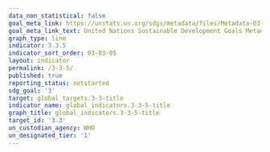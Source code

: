 ```yaml
---
data_non_statistical: false
goal_meta_link: https://unstats.un.org/sdgs/metadata/files/Metadata-03-03-05.pdf
goal_meta_link_text: United Nations Sustainable Development Goals Metadata (pdf 865kB)
graph_type: line
indicator: 3.3.5
indicator_sort_order: 03-03-05
layout: indicator
permalink: /3-3-5/
published: true
reporting_status: notstarted
sdg_goal: '3'
target: global_targets.3-3-title
indicator_name: global_indicators.3-3-5-title
graph_title: global_indicators.3-3-5-title
target_id: '3.3'
un_custodian_agency: WHO
un_designated_tier: '1'
---
```

